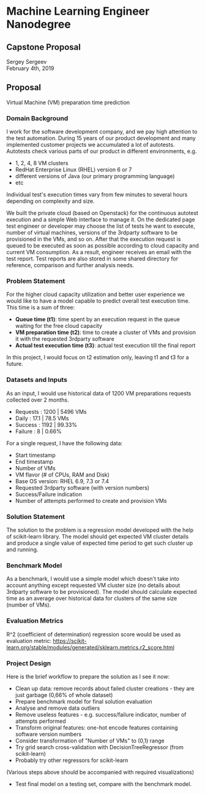 # Machine Learning Engineer Nanodegree
## Capstone Proposal
Sergey Sergeev  
February 4th, 2019

## Proposal

Virtual Machine (VM) preparation time prediction

### Domain Background

I work for the software development company, and we pay high attention to the test automation.
During 15 years of our product development and many implemented customer projects we accumulated a lot of autotests.
Autotests check various parts of our product in different environments, e.g. 

- 1, 2, 4, 8 VM clusters
- RedHat Enterprise Linux (RHEL) version 6 or 7
- different versions of Java (our primary programming language)
- etc

Individual test's execution times vary from few minutes to several hours depending on complexity and size.

We built the private cloud (based on Openstack) for the continuous autotest execution and a simple Web interface to manage it.
On the dedicated page test engineer or developer may choose the list of tests he want to execute, number of virtual machines, versions of the 3rdparty software to be provisioned in the VMs, and so on.
After that the execution request is queued to be executed as soon as possible according to cloud capacity and current VM consumption.
As a result, engineer receives an email with the test report.
Test reports are also stored in some shared directory for reference, comparison and further analysis needs.     

### Problem Statement

For the higher cloud capacity utilization and better user experience we would like to have a model capable to predict overall test execution time.
This time is a sum of three:

- **Queue time (t1)**: time spent by an execution request in the queue waiting for the free cloud capacity
- **VM preparation time (t2)**: time to create a cluster of VMs and provision it with the requested 3rdparty software
- **Actual test execution time (t3)**: actual test execution till the final report   

In this project, I would focus on t2 estimation only, leaving t1 and t3 for a future.

### Datasets and Inputs

As an input, I would use historical data of 1200 VM preparations requests collected over 2 months.

- Requests : 1200 | 5496 VMs
-    Daily : 17.1 | 78.5 VMs
-  Success : 1192 | 99.33%
-  Failure :    8 | 0.66%

For a single request, I have the following data:

- Start timestamp
- End timestamp
- Number of VMs
- VM flavor (# of CPUs, RAM and Disk)
- Base OS version: RHEL 6.9, 7.3 or 7.4
- Requested 3rdparty software (with version numbers)
- Success/Failure indication
- Number of attempts performed to create and provision VMs

### Solution Statement

The solution to the problem is a regression model developed with the help of scikit-learn library. 
The model should get expected VM cluster details and produce a single value of expected time period to get such cluster up and running.

### Benchmark Model

As a benchmark, I would use a simple model which doesn't take into account anything except requested VM cluster size (no details about 3rdparty software to be provisioned).
The model should calculate expected time as an average over historical data for clusters of the same size (number of VMs).

### Evaluation Metrics

R^2 (coefficient of determination) regression score would be used as evaluation metric: https://scikit-learn.org/stable/modules/generated/sklearn.metrics.r2_score.html

### Project Design

Here is the brief workflow to prepare the solution as I see it now:

- Clean up data: remove records about failed cluster creations - they are just garbage (0,66% of whole dataset)
- Prepare benchmark model for final solution evaluation
- Analyse and remove data outliers
- Remove useless features - e.g. success/failure indicator, number of attempts performed
- Transform original features: one-hot encode features containing software version numbers
- Consider transformation of "Number of VMs" to (0,1) range
- Try grid search cross-validation with DecisionTreeRegressor (from scikit-learn)
- Probably try other regressors for scikit-learn

(Various steps above should be accompanied with required visualizations)

- Test final model on a testing set, compare with the benchmark model. 
